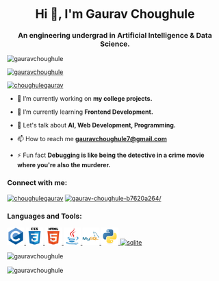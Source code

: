 <h1 align="center">Hi 👋, I'm Gaurav Choughule</h1>
<h3 align="center">An engineering undergrad in Artificial Intelligence & Data Science.</h3>

<p align="left"> <img src="https://komarev.com/ghpvc/?username=gauravchoughule&label=Profile%20views&color=0e75b6&style=flat" alt="gauravchoughule" /> </p>

<p align="left"> <a href="https://github.com/ryo-ma/github-profile-trophy"><img src="https://github-profile-trophy.vercel.app/?username=gauravchoughule" alt="gauravchoughule" /></a> </p>

<p align="left"> <a href="https://twitter.com/choughulegaurav" target="blank"><img src="https://img.shields.io/twitter/follow/choughulegaurav?logo=twitter&style=for-the-badge" alt="choughulegaurav" /></a> </p>

- 🔭 I’m currently working on **my college projects.**

- 🌱 I’m currently learning **Frontend Development.**

- 💬 Let's talk about **AI, Web Development, Programming.**

- 📫 How to reach me **gauravchoughule7@gmail.com**

- ⚡ Fun fact **Debugging is like being the detective in a crime movie where you're also the murderer.**

<h3 align="left">Connect with me:</h3>
<p align="left">
<a href="https://twitter.com/choughulegaurav" target="blank"><img align="center" src="https://raw.githubusercontent.com/rahuldkjain/github-profile-readme-generator/master/src/images/icons/Social/twitter.svg" alt="choughulegaurav" height="30" width="40" /></a>
<a href="https://linkedin.com/in/gaurav-choughule-b7620a264/" target="blank"><img align="center" src="https://raw.githubusercontent.com/rahuldkjain/github-profile-readme-generator/master/src/images/icons/Social/linked-in-alt.svg" alt="gaurav-choughule-b7620a264/" height="30" width="40" /></a>
</p>

<h3 align="left">Languages and Tools:</h3>
<p align="left"> <a href="https://www.cprogramming.com/" target="_blank" rel="noreferrer"> <img src="https://raw.githubusercontent.com/devicons/devicon/master/icons/c/c-original.svg" alt="c" width="40" height="40"/> </a> <a href="https://www.w3schools.com/css/" target="_blank" rel="noreferrer"> <img src="https://raw.githubusercontent.com/devicons/devicon/master/icons/css3/css3-original-wordmark.svg" alt="css3" width="40" height="40"/> </a> <a href="https://www.w3.org/html/" target="_blank" rel="noreferrer"> <img src="https://raw.githubusercontent.com/devicons/devicon/master/icons/html5/html5-original-wordmark.svg" alt="html5" width="40" height="40"/> </a> <a href="https://www.java.com" target="_blank" rel="noreferrer"> <img src="https://raw.githubusercontent.com/devicons/devicon/master/icons/java/java-original.svg" alt="java" width="40" height="40"/> </a> <a href="https://www.mysql.com/" target="_blank" rel="noreferrer"> <img src="https://raw.githubusercontent.com/devicons/devicon/master/icons/mysql/mysql-original-wordmark.svg" alt="mysql" width="40" height="40"/> </a> <a href="https://www.python.org" target="_blank" rel="noreferrer"> <img src="https://raw.githubusercontent.com/devicons/devicon/master/icons/python/python-original.svg" alt="python" width="40" height="40"/> </a> <a href="https://www.sqlite.org/" target="_blank" rel="noreferrer"> <img src="https://www.vectorlogo.zone/logos/sqlite/sqlite-icon.svg" alt="sqlite" width="40" height="40"/> </a> </p>

<p><img align="center" src="https://github-readme-stats.vercel.app/api/top-langs?username=gauravchoughule&show_icons=true&locale=en&layout=compact" alt="gauravchoughule" /></p>

<p><img align="center" src="https://github-readme-streak-stats.herokuapp.com/?user=gauravchoughule&" alt="gauravchoughule" /></p>
